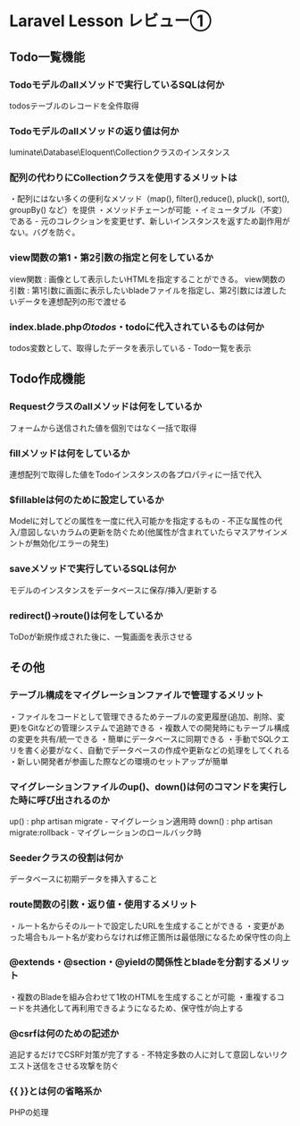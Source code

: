 # Laravel Lesson レビュー①

## Todo一覧機能

### Todoモデルのallメソッドで実行しているSQLは何か
todosテーブルのレコードを全件取得

### Todoモデルのallメソッドの返り値は何か
luminate\Database\Eloquent\Collectionクラスのインスタンス

### 配列の代わりにCollectionクラスを使用するメリットは
・配列にはない多くの便利なメソッド（map(), filter(),reduce(), pluck(), sort(), groupBy() など）を提供
・メソッドチェーンが可能
・イミュータブル（不変）である - 元のコレクションを変更せず、新しいインスタンスを返すため副作用がない。バグを防ぐ。

### view関数の第1・第2引数の指定と何をしているか
view関数 : 画像として表示したいHTMLを指定することができる。
view関数の引数 : 第1引数に画面に表示したいbladeファイルを指定し、第2引数には渡したいデータを連想配列の形で渡せる

### index.blade.phpの$todos・$todoに代入されているものは何か
todos変数として、取得したデータを表示している - Todo一覧を表示



## Todo作成機能

### Requestクラスのallメソッドは何をしているか
フォームから送信された値を個別ではなく一括で取得

### fillメソッドは何をしているか
連想配列で取得した値をTodoインスタンスの各プロパティに一括で代入

### $fillableは何のために設定しているか
Modelに対してどの属性を一度に代入可能かを指定するもの - 不正な属性の代入/意図しないカラムの更新を防ぐため(他属性が含まれていたらマスアサインメントが無効化/エラーの発生)

### saveメソッドで実行しているSQLは何か
モデルのインスタンスをデータベースに保存/挿入/更新する

### redirect()->route()は何をしているか
ToDoが新規作成された後に、一覧画面を表示させる





## その他

### テーブル構成をマイグレーションファイルで管理するメリット
・ファイルをコードとして管理できるためテーブルの変更履歴(追加、削除、変更)をGitなどの管理システムで追跡できる
・複数人での開発時にもテーブル構成の変更を共有/統一できる
・簡単にデータベースに同期できる
・手動でSQLクエリを書く必要がなく、自動でデータベースの作成や更新などの処理をしてくれる
・新しい開発者が参画した際などの環境のセットアップが簡単

### マイグレーションファイルのup()、down()は何のコマンドを実行した時に呼び出されるのか
up() : php artisan migrate - マイグレーション適用時
down() : php artisan migrate:rollback - マイグレーションのロールバック時
### Seederクラスの役割は何か
データベースに初期データを挿入すること

### route関数の引数・返り値・使用するメリット
・ルート名からそのルートで設定したURLを生成することができる
・変更があった場合もルート名が変わらなければ修正箇所は最低限になるため保守性の向上

### @extends・@section・@yieldの関係性とbladeを分割するメリット
・複数のBladeを組み合わせて1枚のHTMLを生成することが可能
・重複するコードを共通化して再利用できるようになるため、保守性が向上する

### @csrfは何のための記述か
追記するだけでCSRF対策が完了する - 不特定多数の人に対して意図しないリクエスト送信をさせる攻撃を防ぐ

### {{ }}とは何の省略系か
PHPの処理
